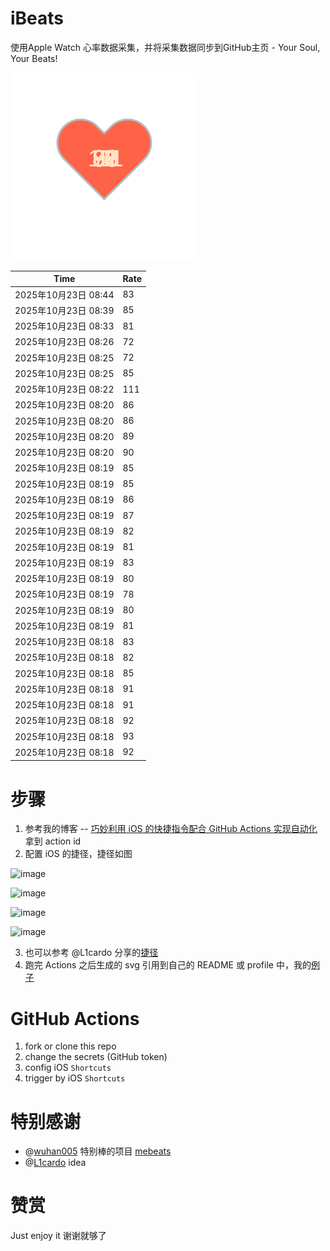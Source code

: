 # iBeats
使用Apple Watch 心率数据采集，并将采集数据同步到GitHub主页 - Your Soul, Your Beats!

![](./files/heart.svg)

<!--START_SECTION:my_heart_rate-->
| Time | Rate | 
 | ---- | ---- | 
| 2025年10月23日 08:44 | 83 |
| 2025年10月23日 08:39 | 85 |
| 2025年10月23日 08:33 | 81 |
| 2025年10月23日 08:26 | 72 |
| 2025年10月23日 08:25 | 72 |
| 2025年10月23日 08:25 | 85 |
| 2025年10月23日 08:22 | 111 |
| 2025年10月23日 08:20 | 86 |
| 2025年10月23日 08:20 | 86 |
| 2025年10月23日 08:20 | 89 |
| 2025年10月23日 08:20 | 90 |
| 2025年10月23日 08:19 | 85 |
| 2025年10月23日 08:19 | 85 |
| 2025年10月23日 08:19 | 86 |
| 2025年10月23日 08:19 | 87 |
| 2025年10月23日 08:19 | 82 |
| 2025年10月23日 08:19 | 81 |
| 2025年10月23日 08:19 | 83 |
| 2025年10月23日 08:19 | 80 |
| 2025年10月23日 08:19 | 78 |
| 2025年10月23日 08:19 | 80 |
| 2025年10月23日 08:19 | 81 |
| 2025年10月23日 08:18 | 83 |
| 2025年10月23日 08:18 | 82 |
| 2025年10月23日 08:18 | 85 |
| 2025年10月23日 08:18 | 91 |
| 2025年10月23日 08:18 | 91 |
| 2025年10月23日 08:18 | 92 |
| 2025年10月23日 08:18 | 93 |
| 2025年10月23日 08:18 | 92 |

<!--END_SECTION:my_heart_rate-->

# 步骤
1. 参考我的博客 -- [巧妙利用 iOS 的快捷指令配合 GitHub Actions 实现自动化](https://github.com/yihong0618/gitblog/issues/198) 拿到 action id
2. 配置 iOS 的捷径，捷径如图

![image](https://user-images.githubusercontent.com/15976103/122154218-0db0b480-ce97-11eb-93bb-5aec07c558dc.png)

![image](https://user-images.githubusercontent.com/15976103/122154236-186b4980-ce97-11eb-8e4b-70551a0391ae.png)

![image](https://user-images.githubusercontent.com/15976103/122154268-2d47dd00-ce97-11eb-902e-3acf292265a9.png)

![image](https://user-images.githubusercontent.com/15976103/122174055-fa144680-ceb4-11eb-9be2-3eb83cd516f7.png)

3. 也可以参考 @L1cardo 分享的[捷径](https://www.icloud.com/shortcuts/6ab6047b459c41ad822ad6b94b1c03d4)
4. 跑完 Actions 之后生成的 svg 引用到自己的 README 或 profile 中，我的[例子](https://github.com/yihong0618) 

# GitHub Actions

1. fork or clone this repo
2. change the secrets (GitHub token)
3. config iOS `Shortcuts` 
4. trigger by iOS `Shortcuts`

# 特别感谢
- @[wuhan005](https://github.com/wuhan005) 特别棒的项目 [mebeats](https://github.com/wuhan005/mebeats)
- @[L1cardo](https://github.com/L1cardo) idea

# 赞赏
Just enjoy it
谢谢就够了

